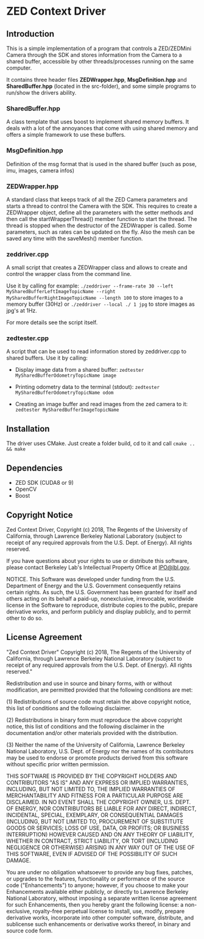 
# ZED Context Driver

## Introduction

This is a simple implementation of a program that controls a ZED/ZEDMini Camera through the SDK and stores information from the Camera to a shared buffer, accessible by other threads/processes running on the same computer.

It contains three header files **ZEDWrapper.hpp**, **MsgDefinition.hpp** and **SharedBuffer.hpp**  (located in the src-folder), and some simple programs to run/show the drivers ability.

### SharedBuffer.hpp

A class template that uses boost to implement shared memory buffers. It deals with a lot of the annoyances that come with using shared memory and offers a simple framework to use these buffers.

### MsgDefinition.hpp

Definition of the msg format that is used in the shared buffer (such as pose, imu, images, camera infos)

### ZEDWrapper.hpp

A standard class that keeps track of all the ZED Camera parameters and starts a thread to control the Camera with the SDK. This requires to create a ZEDWrapper object, define all the parameters with the setter methods and then call the startWrapperThread() member function to start the thread. The thread is stopped when the destructor of the ZEDWrapper is called. Some parameters, such as rates can be updated on the fly. Also the mesh can be saved any time with the saveMesh() member function.


### zeddriver.cpp

A small script that creates a ZEDWrapper class and allows to create and control the wrapper class from the command line.

Use it by calling for example: `./zeddriver --frame-rate 30 --left MySharedBufferLeftImageTopicName --right MySharedBufferRightImageTopicName --length 100` to store images to a memory buffer (30Hz) or `./zeddriver --local ./ 1 jpg` to store images as jpg's at 1Hz.

For more details see the script itself.

### zedtester.cpp

A script that can be used to read information stored by zeddriver.cpp to shared buffers. Use it by calling:

* Display image data from a shared buffer: `zedtester MySharedBufferOdometryTopicName image`

* Printing odometry data to the terminal (stdout): `zedtester MySharedBufferOdometryTopicName odom`

* Creating an image buffer and read images from the zed camera to it: `zedtester MySharedBufferImageTopicName`

## Installation

The driver uses CMake. Just create a folder build, cd to it and call `cmake .. && make`

## Dependencies

* ZED SDK (CUDA8 or 9)
* OpenCV
* Boost

## Copyright Notice

Zed Context Driver, Copyright (c) 2018, The Regents of the University of California, through Lawrence Berkeley National Laboratory (subject to receipt of any required approvals from the U.S. Dept. of Energy).  All rights reserved.

If you have questions about your rights to use or distribute this software, please contact Berkeley Lab's Intellectual Property Office at  IPO@lbl.gov.

NOTICE.  This Software was developed under funding from the U.S. Department of Energy and the U.S. Government consequently retains certain rights. As such, the U.S. Government has been granted for itself and others acting on its behalf a paid-up, nonexclusive, irrevocable, worldwide license in the Software to reproduce, distribute copies to the public, prepare derivative works, and perform publicly and display publicly, and to permit other to do so.

## License Agreement

"Zed Context Driver" Copyright (c) 2018, The Regents of the University of California, through Lawrence Berkeley National Laboratory (subject to receipt of any required approvals from the U.S. Dept. of Energy).  All rights reserved."

Redistribution and use in source and binary forms, with or without modification, are permitted provided that the following conditions are met:

(1) Redistributions of source code must retain the above copyright notice, this list of conditions and the following disclaimer.

(2) Redistributions in binary form must reproduce the above copyright notice, this list of conditions and the following disclaimer in the documentation and/or other materials provided with the distribution.

(3) Neither the name of the University of California, Lawrence Berkeley National Laboratory, U.S. Dept. of Energy nor the names of its contributors may be used to endorse or promote products derived from this software without specific prior written permission.

THIS SOFTWARE IS PROVIDED BY THE COPYRIGHT HOLDERS AND CONTRIBUTORS "AS IS" AND ANY EXPRESS OR IMPLIED WARRANTIES, INCLUDING, BUT NOT LIMITED TO, THE IMPLIED WARRANTIES OF MERCHANTABILITY AND FITNESS FOR A PARTICULAR PURPOSE ARE DISCLAIMED. IN NO EVENT SHALL THE COPYRIGHT OWNER, U.S. DEPT. OF ENERGY, NOR CONTRIBUTORS BE LIABLE FOR ANY DIRECT, INDIRECT, INCIDENTAL, SPECIAL, EXEMPLARY, OR CONSEQUENTIAL DAMAGES (INCLUDING, BUT NOT LIMITED TO, PROCUREMENT OF SUBSTITUTE GOODS OR SERVICES; LOSS OF USE, DATA, OR PROFITS; OR BUSINESS INTERRUPTION) HOWEVER CAUSED AND ON ANY THEORY OF LIABILITY, WHETHER IN CONTRACT, STRICT LIABILITY, OR TORT (INCLUDING NEGLIGENCE OR OTHERWISE) ARISING IN ANY WAY OUT OF THE USE OF THIS SOFTWARE, EVEN IF ADVISED OF THE POSSIBILITY OF SUCH DAMAGE.

You are under no obligation whatsoever to provide any bug fixes, patches, or upgrades to the features, functionality or performance of the source code ("Enhancements") to anyone; however, if you choose to make your Enhancements available either publicly, or directly to Lawrence Berkeley National Laboratory, without imposing a separate written license agreement for such Enhancements, then you hereby grant the following license: a  non-exclusive, royalty-free perpetual license to install, use, modify, prepare derivative works, incorporate into other computer software, distribute, and sublicense such enhancements or derivative works thereof, in binary and source code form.
